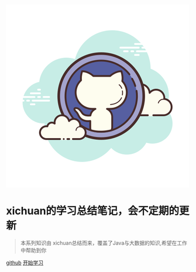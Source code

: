 [![logo](./images/icon.png)](https://github.com/Raray-chuan/xichuan_note)

# xichuan的学习总结笔记，会不定期的更新

> 本系列知识由 xichuan总结而来，覆盖了Java与大数据的知识,希望在工作中帮助到你

[github](https://github.com/Raray-chuan/xichuan_note)
[开始学习](#兮川的学习总结笔记)